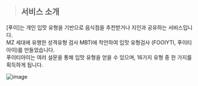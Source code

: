 > ## 서비스 소개
 [푸이]는 개인 입맛 유형을 기반으로 음식점을 추천받거나 지인과 공유하는 서비스입니다. </br>
 MZ 세대에 유행한 성격유형 검사 MBTI에 착안하여 입맛 유형검사 (FOOIYTI, 푸이티아이)를 만들었습니다. </br>
 푸이티아이는 여러 설문을 통해 입맛 유형을 얻을 수 있으며, 16가지 유형 중 한 가지를 획득하게 됩니다.</br>
 
![image](https://github.com/Hooooni98/api.fooiy.com/assets/90373395/9a492890-51e4-4d46-8f5a-37b9b22ef6b1)
